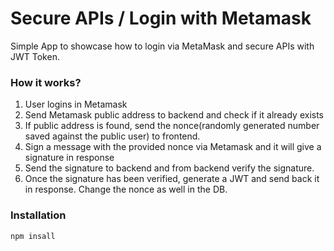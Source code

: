 # Secure APIs / Login with Metamask 

Simple App to showcase how to login via MetaMask and secure APIs with JWT Token.

### How it works?
1. User logins in Metamask
2. Send Metamask public address to backend and check if it already exists
3. If public address is found, send the nonce(randomly generated number saved against the public user) to frontend. 
4. Sign a message with the provided nonce via Metamask and it will give a signature in response
5. Send the signature to backend and from backend verify the signature.
6. Once the signature has been verified, generate a JWT and send back it in response. Change the nonce as well in the DB.

### Installation

```bash
npm insall
```
